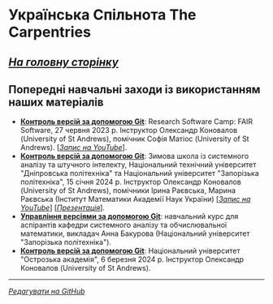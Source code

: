 # Українська Спільнота The Carpentries

[*На головну сторінку*](https://ukrainian-carpentries.github.io/)
---------

## Попередні навчальні заходи із використанням наших матеріалів

- [**Контроль версій за допомогою Git**](https://www.eventbrite.co.uk/e/git-version-control-in-git-tickets-650799186887): Research Software Camp: FAIR Software, 27 червня 2023 р.  Інструктор Олександр Коновалов (University of St Andrews), помічник Софія Матіос (University of St Andrews). [[*Запис на YouTube*](https://www.youtube.com/watch?v=RAaROljwy38)].
- [**Контроль версій за допомогою Git**](https://sau.nmu.org.ua/ua/school_analysis.intelligence/2024/winter_school2024.php): Зимова школа із системного аналізу та штучного інтелекту, Національний технічний університет "Дніпровська пoлiтехнікa" та Національний університет "Запорізька політехніка", 15 січня 2024 р. Інструктор Олександр Коновалов (University of St Andrews), помічники Ірина Раєвська, Марина Раєвська (Інститут Математики Академії Наук України) [[*Запис на YouTube*](https://www.youtube.com/watch?v=Egw8ifx3kHs&t=93s)] [[*Презентація*](https://sau.nmu.org.ua/ua/school_analysis.intelligence/2024/Day1/Konovalov_Git(WinterSchool24__day1).pdf)].
- [**Управління версіями за допомогою Git**](https://moodle.zp.edu.ua/enrol/index.php?id=7110): навчальний курс для аспірантів кафедри системного аналізу та обчислювальної математики, викладач Анна Бакурова (Національний університет "Запорізька політехніка").
- [**Контроль версій за допомогою Git**](https://www.oa.edu.ua/ua/info/news/2024/06-03-01): Національний університет "Острозька академія", 6 березня 2024 р. Інструктор Олександр Коновалов (University of St Andrews).
  
---------

[*Редагувати на GitHub*](https://github.com/ukrainian-carpentries/ukrainian-carpentries.github.io/edit/main/trainings.md)
